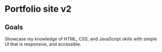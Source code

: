 
# Portfolio site v2

## Goals

Showcase my knowledge of HTML, CSS, and JavaScript skills with simple UI that is responsive, and accessible. 
